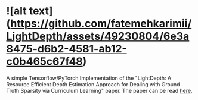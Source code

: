 
# ![alt text] (https://github.com/fatemehkarimii/LightDepth/assets/49230804/6e3a8475-d6b2-4581-ab12-c0b465c67f48)

A simple Tensorflow/PyTorch Implementation of the "LightDepth: A Resource Efficient Depth Estimation Approach for Dealing with Ground Truth Sparsity via Curriculum Learning" paper. The paper can be read [here](https://arxiv.org/abs/2211.08608).
